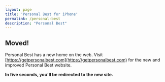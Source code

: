 ```yaml
---
layout: page
title: 'Personal Best for iPhone'
permalink: /personal-best
description: "Personal Best"
---
```


## Moved!

Personal Best has a new home on the web. Visit [https://getpersonalbest.com](https://getpersonalbest.com) for the new and improved Personal Best website.

**In five seconds, you'll be redirected to the new site.**

<script>
  window.onload = function() { 
    window.setTimeout(function() {
      window.location = 'https://getpersonalbest.com';
    }, 5000); 
  }
</script>